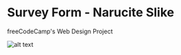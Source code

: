 # Survey Form - Narucite Slike
freeCodeCamp's Web Design Project 


![alt text](https://github.com/RastkoD/SurveyForm-NaruciteSlike/blob/master/Survey.jpg)
